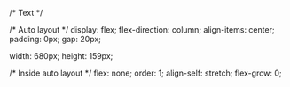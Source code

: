 /* Text */

/* Auto layout */
display: flex;
flex-direction: column;
align-items: center;
padding: 0px;
gap: 20px;

width: 680px;
height: 159px;


/* Inside auto layout */
flex: none;
order: 1;
align-self: stretch;
flex-grow: 0;
